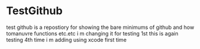 TestGithub
==========
test github is a repostiory for showing the bare minimums of github and how tomanuvre functions etc.etc
i m changing it for testing 1st
this is again testing 4th time
i m adding using xcode first time 